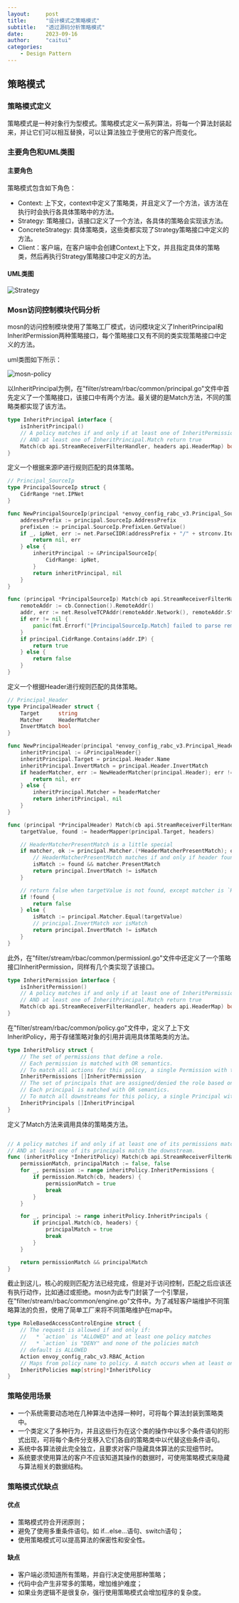 ```yaml
---
layout:     post
title:      "设计模式之策略模式"
subtitle:   "透过源码分析策略模式"
date:       2023-09-16
author:     "caitui"
categories:
    - Design Pattern
---
```


## 策略模式

### 策略模式定义

策略模式是一种对象行为型模式。策略模式定义一系列算法，将每一个算法封装起来，并让它们可以相互替换，可以让算法独立于使用它的客户而变化。

### 主要角色和UML类图

#### 主要角色

策略模式包含如下角色：

- Context: 上下文，context中定义了策略类，并且定义了一个方法，该方法在执行时会执行各具体策略中的方法。
- Strategy: 策略接口，该接口定义了一个方法，各具体的策略会实现该方法。
- ConcreteStrategy: 具体策略类，这些类都实现了Strategy策略接口中定义的方法。
- Client：客户端，在客户端中会创建Context上下文，并且指定具体的策略类，然后再执行Strategy策略接口中定义的方法。

#### UML类图

![Strategy](https://raw.githubusercontent.com/caitui/caitui.github.io/main/blog-image/Strategy.jpeg)

### Mosn访问控制模块代码分析

mosn的访问控制模块使用了策略工厂模式，访问模块定义了InheritPrincipal和InheritPermission两种策略接口，每个策略接口又有不同的类实现策略接口中定义的方法。

uml类图如下所示：

![mosn-policy](https://raw.githubusercontent.com/caitui/caitui.github.io/main/blog-image/mosn-policy.jpg)

以InheritPrincipal为例，在"filter/stream/rbac/common/principal.go"文件中首先定义了一个策略接口，该接口中有两个方法。最关键的是Match方法，不同的策略类都实现了该方法。

```go
type InheritPrincipal interface {
	isInheritPrincipal()
	// A policy matches if and only if at least one of InheritPermission.Match return true
	// AND at least one of InheritPrincipal.Match return true
	Match(cb api.StreamReceiverFilterHandler, headers api.HeaderMap) bool
}
```

定义一个根据来源IP进行规则匹配的具体策略。

```go
// Principal_SourceIp
type PrincipalSourceIp struct {
	CidrRange *net.IPNet
}

func NewPrincipalSourceIp(principal *envoy_config_rabc_v3.Principal_SourceIp) (*PrincipalSourceIp, error) {
	addressPrefix := principal.SourceIp.AddressPrefix
	prefixLen := principal.SourceIp.PrefixLen.GetValue()
	if _, ipNet, err := net.ParseCIDR(addressPrefix + "/" + strconv.Itoa(int(prefixLen))); err != nil {
		return nil, err
	} else {
		inheritPrincipal := &PrincipalSourceIp{
			CidrRange: ipNet,
		}
		return inheritPrincipal, nil
	}
}

func (principal *PrincipalSourceIp) Match(cb api.StreamReceiverFilterHandler, headers api.HeaderMap) bool {
	remoteAddr := cb.Connection().RemoteAddr()
	addr, err := net.ResolveTCPAddr(remoteAddr.Network(), remoteAddr.String())
	if err != nil {
		panic(fmt.Errorf("[PrincipalSourceIp.Match] failed to parse remote address in rbac filter, err: %v", err))
	}
	if principal.CidrRange.Contains(addr.IP) {
		return true
	} else {
		return false
	}
}
```

定义一个根据Header进行规则匹配的具体策略。

```go
// Principal_Header
type PrincipalHeader struct {
	Target      string
	Matcher     HeaderMatcher
	InvertMatch bool
}

func NewPrincipalHeader(principal *envoy_config_rabc_v3.Principal_Header) (*PrincipalHeader, error) {
	inheritPrincipal := &PrincipalHeader{}
	inheritPrincipal.Target = principal.Header.Name
	inheritPrincipal.InvertMatch = principal.Header.InvertMatch
	if headerMatcher, err := NewHeaderMatcher(principal.Header); err != nil {
		return nil, err
	} else {
		inheritPrincipal.Matcher = headerMatcher
		return inheritPrincipal, nil
	}
}

func (principal *PrincipalHeader) Match(cb api.StreamReceiverFilterHandler, headers api.HeaderMap) bool {
	targetValue, found := headerMapper(principal.Target, headers)

	// HeaderMatcherPresentMatch is a little special
	if matcher, ok := principal.Matcher.(*HeaderMatcherPresentMatch); ok {
		// HeaderMatcherPresentMatch matches if and only if header found and PresentMatch is true
		isMatch := found && matcher.PresentMatch
		return principal.InvertMatch != isMatch
	}

	// return false when targetValue is not found, except matcher is `HeaderMatcherPresentMatch`
	if !found {
		return false
	} else {
		isMatch := principal.Matcher.Equal(targetValue)
		// principal.InvertMatch xor isMatch
		return principal.InvertMatch != isMatch
	}
}
```

此外，在"filter/stream/rbac/common/permissionl.go"文件中还定义了一个策略接口InheritPermission，同样有几个类实现了该接口。

```go
type InheritPermission interface {
	isInheritPermission()
	// A policy matches if and only if at least one of InheritPermission.Match return true
	// AND at least one of InheritPrincipal.Match return true
	Match(cb api.StreamReceiverFilterHandler, headers api.HeaderMap) bool
}
```

在"filter/stream/rbac/common/policy.go"文件中，定义了上下文InheritPolicy，用于存储策略对象的引用并调用具体策略类的方法。

```go
type InheritPolicy struct {
	// The set of permissions that define a role.
	// Each permission is matched with OR semantics.
	// To match all actions for this policy, a single Permission with the `any` field set to true should be used.
	InheritPermissions []InheritPermission
	// The set of principals that are assigned/denied the role based on “action”.
	// Each principal is matched with OR semantics.
	// To match all downstreams for this policy, a single Principal with the `any` field set to true should be used.
	InheritPrincipals []InheritPrincipal
}
```

定义了Match方法来调用具体的策略类方法。

```go

// A policy matches if and only if at least one of its permissions match the action taking place
// AND at least one of its principals match the downstream.
func (inheritPolicy *InheritPolicy) Match(cb api.StreamReceiverFilterHandler, headers api.HeaderMap) bool {
	permissionMatch, principalMatch := false, false
	for _, permission := range inheritPolicy.InheritPermissions {
		if permission.Match(cb, headers) {
			permissionMatch = true
			break
		}
	}

	for _, principal := range inheritPolicy.InheritPrincipals {
		if principal.Match(cb, headers) {
			principalMatch = true
			break
		}
	}

	return permissionMatch && principalMatch
}
```

截止到这儿，核心的规则匹配方法已经完成，但是对于访问控制，匹配之后应该还有执行动作，比如通过或拒绝。mosn为此专门封装了一个引擎层，在"filter/stream/rbac/common/engine.go"文件中。为了减轻客户端维护不同策略算法的负担，使用了简单工厂来将不同策略维护在map中。

```go
type RoleBasedAccessControlEngine struct {
	// The request is allowed if and only if:
	//   * `action` is "ALLOWED" and at least one policy matches
	//   * `action` is "DENY" and none of the policies match
	// default is ALLOWED
	Action envoy_config_rabc_v3.RBAC_Action
	// Maps from policy name to policy. A match occurs when at least one policy matches the request.
	InheritPolicies map[string]*InheritPolicy
}
```

### 策略使用场景
- 一个系统需要动态地在几种算法中选择一种时，可将每个算法封装到策略类中。
- 一个类定义了多种行为，并且这些行为在这个类的操作中以多个条件语句的形式出现，可将每个条件分支移入它们各自的策略类中以代替这些条件语句。
- 系统中各算法彼此完全独立，且要求对客户隐藏具体算法的实现细节时。
- 系统要求使用算法的客户不应该知道其操作的数据时，可使用策略模式来隐藏与算法相关的数据结构。

### 策略模式优缺点
#### 优点
- 策略模式符合开闭原则；
- 避免了使用多重条件语句。如 if…else…语句、switch语句；
- 使用策略模式可以提高算法的保密性和安全性。

#### 缺点
- 客户端必须知道所有策略，并自行决定使用那种策略；
- 代码中会产生非常多的策略，增加维护难度；
- 如果业务逻辑不是很复杂，强行使用策略模式会增加程序的复杂度。
